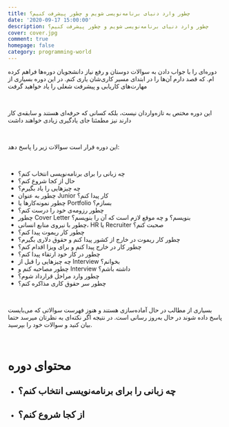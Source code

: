 ```yaml
---
title: چطور وارد دنیای برنامه‌نویسی شویم و چطور پیشرفت کنیم؟
date: '2020-09-17 15:00:00'
description: چطور وارد دنیای برنامه‌نویسی شویم و چطور پیشرفت کنیم؟
cover: cover.jpg
comment: true
homepage: false
category: programming-world
---
```


دوره‌ای را با جواب دادن به سوالات دوستان و رفع نیاز دانشجویان دوره‌ها فراهم کرده ام. که قصد دارم آن‌ها را در ابتدای مسیر کاری‌شان یاری کنم.
در این دوره بسیاری از مهارت‌های کاریابی و پیشرفت شغلی را یاد خواهید گرفت

<br />

این دوره مختص به تازه‌واردان نیست، بلکه کسانی که حرفه‌ای هستند و سابقه‌ی کار دارند نیز مطمئنا جای یادگیری زیادی خواهند داشت

<br />

این دوره قرار است سوالات زیر را پاسخ دهد:

<br />

- چه زبانی را برای برنامه‌نویسی انتخاب کنم؟
- حال از کجا شروع کنم؟
- چه چیز‌هایی را یاد بگیرم؟
- چطور به عنوان Junior کار پیدا کنم؟
- چطور نمونه‌کارها یا Portfolio بسازم؟
- چطور رزومه‌ی خود را درست کنم؟
- چطور Cover Letter بنویسم؟‌ و چه موقع لازم است که آن را بنویسم؟
- چطور با نیروی منابع انسانی، HR یا Recruiter صحبت کنم؟
- چطور کار ریموت پیدا کنم؟
- چطور کار ریموت در خارج از کشور پیدا کنم و حقوق دلاری بگیرم؟
- چطور کار در خارج پیدا کنم و برای ویزا اقدام کنم؟
- چطور در کار خود ارتقاء پیدا کنم؟
- چه چیزهایی را قبل از Interview بخوانم؟
- چطور مصاحبه کنم و Interview داشته باشم؟
- چطور وارد مراحل قرارداد شوم؟
- چطور سر حقوق کاری مذاکره کنم؟

<br />

بسیاری از مطالب در حال آماده‌سازی هستند و هنوز فهرست سوالاتی که می‌بایست پاسخ داده شوند در حال به‌روز رسانی است. در نتیجه اگر نکته‌ای به نظرتان میر‌سد حتما بیان کنید و سوالات خود را بپرسید.

<br />

# محتوای دوره

<div class="course-items">

- ## چه زبانی را برای برنامه‌نویسی انتخاب کنم؟

- ## از کجا شروع کنم؟

</div>
